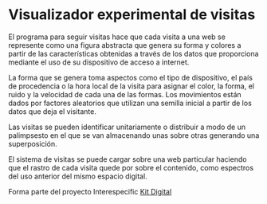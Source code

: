 # Visualizador experimental de visitas

El programa para seguir visitas hace que cada visita a una web se represente como una figura abstracta que genera su forma y colores a partir de las características obtenidas a través de los datos que proporciona mediante el uso de su dispositivo de acceso a internet. 

La forma que se genera toma aspectos como el tipo de dispositivo, el país de procedencia o la hora local de la visita para asignar el color, la forma, el ruido y la velocidad de cada una de las formas. Los movimientos están dados por factores aleatorios que utilizan una semilla inicial a partir de los datos que deja el visitante.

Las visitas se pueden identificar unitariamente o distribuir a modo de un palimpsesto en el que se van almacenando unas sobre otras generando una superposición.

El sistema de visitas se puede cargar sobre una web particular haciendo que el rastro de cada visita quede por sobre el contenido, como espectros del uso anterior del mismo espacio digital.


Forma parte del proyecto Interespecific [Kit Digital](https://kdi.pablosel.in)